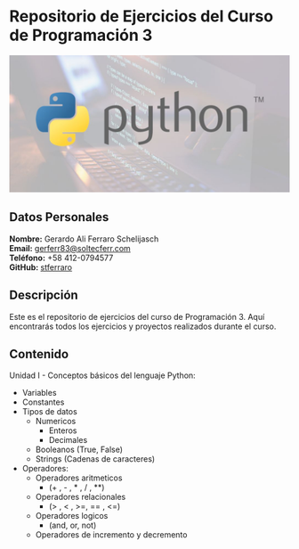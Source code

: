 # Repositorio de Ejercicios del Curso de Programación 3

![imagen_curso](recursos/python.jpg)

## Datos Personales

**Nombre:** Gerardo Ali Ferraro Schelijasch  
**Email:** gerferr83@soltecferr.com  
**Teléfono:** +58 412-0794577  
**GitHub:** [stferraro](https://github.com/stferraro)
 

## Descripción

Este es el repositorio de ejercicios del curso de Programación 3. Aquí encontrarás todos los ejercicios y proyectos realizados durante el curso.

## Contenido

Unidad I - Conceptos básicos del lenguaje Python:

- Variables 
- Constantes 
- Tipos de datos
    - Numericos
        - Enteros
        - Decimales
    - Booleanos (True, False)
    - Strings (Cadenas de caracteres)
- Operadores:
    - Operadores aritmeticos 
        - (+ , - , * , / , **)
    - Operadores relacionales
        - (> , < , >=, == , <=)
    - Operadores logicos 
        - (and, or, not)
    - Operadores de incremento y decremento

